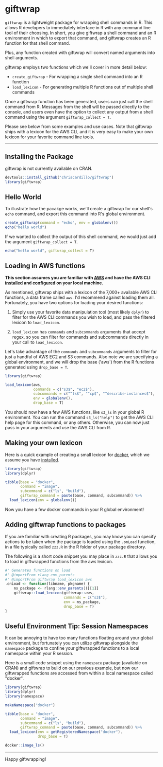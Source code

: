 # giftwrap
`giftwrap` is a lightweight package for wrapping shell commands in R. This allows R developers to immediately interface in R with any command line tool of their choosing. In short, you give giftwrap a shell command and an R environment in which to export that command, and giftwrap creates an R function for that shell command.

Plus, any function created with giftwrap will convert named arguments into shell arguments.

giftwrap employs two functions which we'll cover in more detail below:

- `create_giftwrap` - For wrapping a single shell command into an R function
- `load_lexicon` - For generating multiple R functions out of multiple shell commands

Once a giftwrap function has been generated, users can just call the shell command from R. Messages from the shell will be passed directly to the console, and users even have the option to collect any output from a shell command using the argument `giftwrap_collect = T`.

Please see below from some examples and use cases. Note that giftwrap ships with a lexicon for the AWS CLI, and it is very easy to make your own lexicon for your favorite command line tools.

-----

## Installing the Package

giftwrap is not currently available on CRAN.

```r
devtools::install_github("chriscardillo/giftwrap")
library(giftwrap)
```

## Hello World

To illustrate how the pacakge works, we'll create a giftwrap for our shell's `echo` command, and export this command into R's global environment.

```r
create_giftwrap(command = "echo", env = globalenv())
echo("hello world")
```

If we wanted to collect the output of this shell command, we would just add the argument `giftwrap_collect = T`.

```r
echo("hello world", giftwrap_collect = T)
```

## Loading in AWS functions

**This section assumes you are familiar with [AWS](https://aws.amazon.com/) and have the AWS CLI [installed](https://docs.aws.amazon.com/cli/latest/userguide/cli-chap-install.html) and [configured](https://docs.aws.amazon.com/cli/latest/userguide/cli-chap-configure.html) on your local machine.**

As mentioned, giftwrap ships with a lexicon of the 7,000+ available AWS CLI functions, a data frame called `aws`. I'd recommend against loading them all. Fortunately, you have two options for loading your desired functions:

1) Simply use your favorite data manipulation tool (most likely `dplyr`) to filter for the AWS CLI commands you wish to load, and pass the filtered lexicon to `load_lexicon`.

2) `load_lexicon` has `commands` and `subcommands` arguments that accept regex, so you can filter for commands and subcommands directly in your call to `load_lexicon`.

Let's take advantage of the `commands` and `subcommands` arguments to filter for just a handful of AWS EC2 and S3 commands. Also note we are specifying a global environment, and we will drop the base ('aws') from the R functions generated using `drop_base = T`.

```r
library(giftwrap)

load_lexicon(aws,
             commands = c("s3$", "ec2$"),
             subcommands = c("^ls$", "^cp$", "^describe-instances$"),
             env = globalenv(),
             drop_base = T)
```

You should now have a few AWS functions, like `s3_ls` in your global R environment. You can run the command `s3_ls("help")` to get the AWS CLI help page for this command, or any others. Otherwise, you can now just pass in your arguments and use the AWS CLI from R.

## Making your own lexicon

Here is a quick example of creating a small lexicon for [docker](http://docker.io/), which we assume you have [installed](https://docs.docker.com/get-docker/).

```r
library(giftwrap)
library(dplyr)

tibble(base = "docker",
       command = "image",
       subcommand = c("ls", "build"),
       giftwrap_command = paste(base, command, subcommand)) %>%
  load_lexicon(env = globalenv())
```

Now you have a few docker commands in your R global environment!

## Adding giftwrap functions to packages

If you are familiar with creating R packages, you may know you can specify actions to be taken when the package is loaded using the `.onLoad` function, in a file typically called `zzz.R` in the R folder of your package directory.

The following is a short code snippet you may place in `zzz.R` that allows you to load in giftwrapped functions from the aws lexicon.

```r
#' Generates functions on load
#' @importFrom rlang env_parents
#' @importFrom giftwrap load_lexicon aws
.onLoad <- function(libname, pkgname) {
    ns_package <- rlang::env_parents()[[1]]
    giftwrap::load_lexicon(giftwrap::aws,
                           commands = c("s3$"),
                           env = ns_package,
                           drop_base = T)
}
```

## Useful Environment Tip: Session Namespaces

It can be annoying to have too many functions floating around your global environment, but fortunately you can utilize giftwrap alongside the `namespace` package to confine your giftwrapped functions to a local namespace within your R session.

Here is a small code snippet using the `namespace` package (available on CRAN) and giftwrap to build on our previous example, but now our giftwrapped functions are accessed from within a local namespace called "docker".

```r
library(giftwrap)
library(dplyr)
library(namespace)

makeNamespace("docker")

tibble(base = "docker",
       command = "image",
       subcommand = c("ls", "build"),
       giftwrap_command = paste(base, command, subcommand)) %>%
  load_lexicon(env = getRegisteredNamespace("docker"),
               drop_base = T)

docker::image_ls()
```

-----

Happy giftwrapping!
